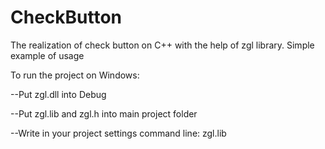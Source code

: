 # CheckButton
The realization of check button on C++ with the help of zgl library. Simple example of usage


To run the project on Windows:

--Put zgl.dll into Debug 

--Put zgl.lib and zgl.h into main project folder

--Write in your project settings command line: zgl.lib
